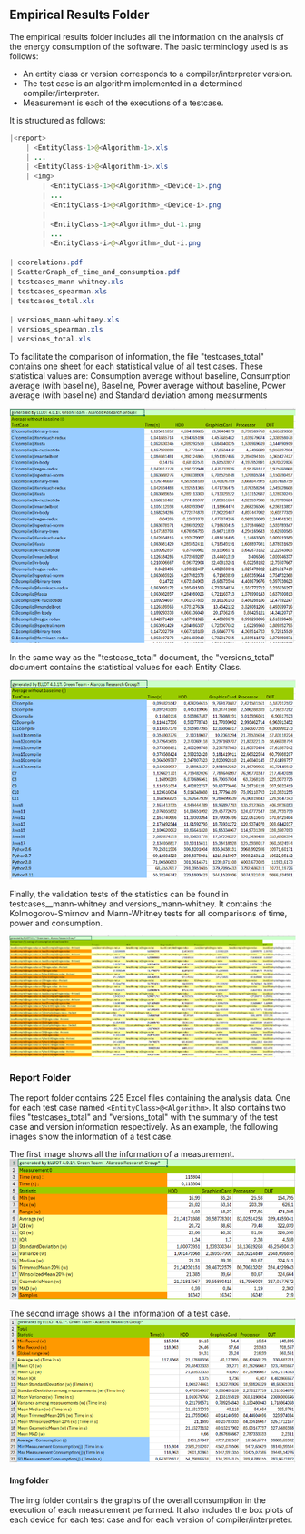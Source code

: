 ## Empirical Results Folder

The empirical results folder includes all the information on the analysis of the energy consumption of the software. The basic terminology used is as follows:
- An entity class or version corresponds to a compiler/interpreter version. 
- The test case is an algorithm implemented in a determined compiler/interpreter.
- Measurement is each of the executions of a testcase.

It is structured as follows:

```Java
|<report>
	| <EntityClass-1>@<Algorithm-1>.xls
	| ...
	| <EntityClass-i>@<Algorithm-i>.xls
	| <img>
		| <EntityClass-1>@<Algorithm>_<Device-1>.png
		| ...
		| <EntityClass-i>@<Algorithm>_<Device-i>.png
		|
		| <EntityClass-1>@<Algorithm>_dut-1.png
		| ...
		| <EntityClass-i>@<Algorithm>_dut-i.png

| coorelations.pdf
| ScatterGraph_of_time_and_consumption.pdf
| testcases_mann-whitney.xls
| testcases_spearman.xls
| testcases_total.xls

| versions_mann-whitney.xls
| versions_spearman.xls
| versions_total.xls

```
To facilitate the comparison of information, the file "testcases_total" contains one sheet for each statistical value of all test cases. These statistical values are:
Consumption average without baseline, Consumption average (with baseline), Baseline, Power average without baseline, Power average (with baseline) and Standard deviation among measurments 

![](resources/testcases_total_example.PNG)

In the same way as the "testcase_total" document, the "versions_total" document contains the statistical values for each Entity Class.

![](resources/versions_total_example.PNG)

Finally, the validation tests of the statistics can be found in testcases__mann-whitney and versions_mann-whitney. It contains the Kolmogorov-Smirnov and Mann-Whitney tests for all comparisons of time, power and consumption.

![](resources/comparison_example.PNG)

### Report Folder
The report folder contains 225 Excel files containing the analysis data. One for each test case named `<EntityClass>@<Algorithm>`. It also contains two files "testcases_total" and "versions_total" with the summary of the test case and version information respectively.
As an example, the following images show the information of a test case.

The first image shows all the information of a measurement.
![](resources/measurement_example.PNG)

The second image shows all the information of a test case.
![](resources/testcase_example.PNG)


#### Img folder
The img folder contains the graphs of the overall consumption in the execution of each measurement performed. It also includes the box plots of each device for each test case and for each version of compiler/interpreter.